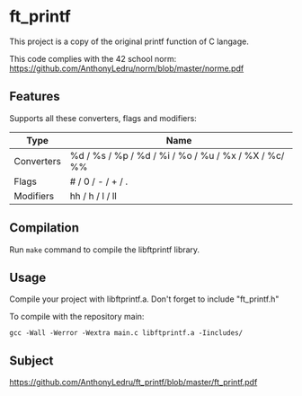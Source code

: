 # ft_printf
This project is a copy of the original printf function of C langage.

This code complies with the 42 school norm: https://github.com/AnthonyLedru/norm/blob/master/norme.pdf

## Features

Supports all these converters, flags and modifiers:

 Type        | Name
------------ | -------------------------------------------------------------------------------
 Converters  |  %d / %s / %p / %d / %i / %o / %u / %x / %X / %c/ %%
 Flags       |  # / 0 / - / + / .
 Modifiers   |  hh / h / l / ll 


## Compilation

Run `make` command to compile the libftprintf library.

## Usage

Compile your project with libftprintf.a.
Don't forget to include "ft_printf.h"

To compile with the repository main:
```
gcc -Wall -Werror -Wextra main.c libftprintf.a -Iincludes/
```

## Subject

https://github.com/AnthonyLedru/ft_printf/blob/master/ft_printf.pdf
